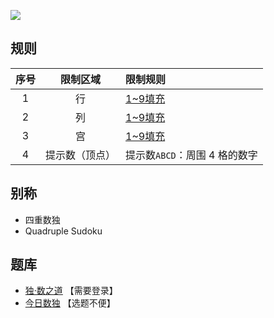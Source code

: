 ![](https://cn.sudoku.today/pic/03/quadruple/62606_346888.png)

## 规则
| 序号 | 限制区域 | 限制规则 |
| :---: | :---: | :--- |
| 1 | 行 | [1~9填充] |
| 2 | 列 | [1~9填充] |
| 3 | 宫 | [1~9填充] |
| 4 | 提示数（顶点） | 提示数`ABCD`：周围 4 格的数字 |

## 别称
- 四重数独
- Quadruple Sudoku

## 题库
- [独·数之道](http://www.sudokufans.org.cn/lx/game.index.php?type=ts) 【需要登录】
- [今日数独](https://cn.sudoku.today/g-quadruple-sudoku/) 【选题不便】

[1~9填充]: ../../../rules.md#1~9填充
